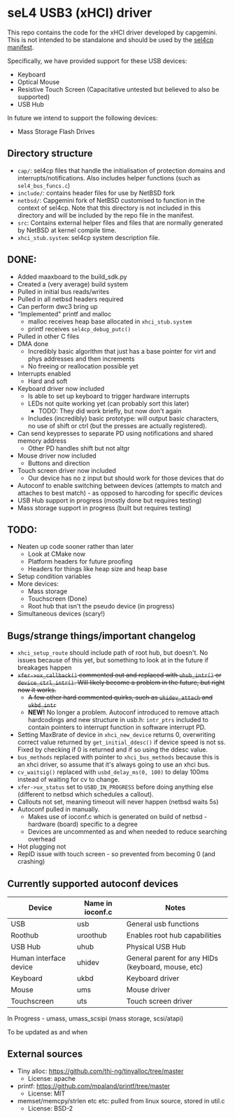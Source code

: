 # seL4 USB3 (xHCI) driver

This repo contains the code for the xHCI driver developed by capgemini. This is not intended to be standalone and should be used by the [sel4cp manifest](https://github.com/sel4-cap/sel4cp-manifest).

Specifically, we have provided support for these USB devices:
- Keyboard
- Optical Mouse
- Resistive Touch Screen (Capacitative untested but believed to also be supported)
- USB Hub

In future we intend to support the following devices:
- Mass Storage Flash Drives

## Directory structure
- `cap/`: sel4cp files that handle the initialisation of protection domains and interrupts/notifications. Also includes helper functions (such as `sel4_bus_funcs.c`)
- `include/`: contains header files for use by NetBSD fork
- `netbsd/`: Capgemini fork of NetBSD customised to function in the context of sel4cp. Note that this directory is not included in this directory and will be included by the repo file in the manifest.
- `src`: Contains external helper files and files that are normally generated by NetBSD at kernel compile time.
- `xhci_stub.system`: sel4cp system description file.

## DONE:
- Added maaxboard to the build_sdk.py
- Created a (very average) build system
- Pulled in initial bus reads/writes
- Pulled in all netbsd headers required
- Can perform dwc3 bring up
- "Implemented" printf and malloc
    - malloc receives heap base allocated in `xhci_stub.system`
    - printf receives `sel4cp_debug_putc()`
- Pulled in other C files
- DMA done
    - Incredibly basic algorithm that just has a base pointer for virt and phys addresses and then increments
    - No freeing or reallocation possible yet
- Interrupts enabled
    - Hard and soft
- Keyboard driver now included
    - Is able to set up keyboard to trigger hardware interrupts
    - LEDs not quite working yet (can probably sort this later)
        - TODO: They did work briefly, but now don't again
    - Includes (incredibly) basic prototype: will output basic characters, no use of shift or ctrl (but the presses are actually registered).
- Can send keypresses to separate PD using notifications and shared memory address
    - Other PD handles shift but not altgr
- Mouse driver now included
    - Buttons and direction
- Touch screen driver now included
    - Our device has no z input but should work for those devices that do
- Autoconf to enable switching between devices (attempts to match and attaches to best match) - as opposed to harcoding for specific devices
- USB Hub support in progress (mostly done but requires testing)
- Mass storage support in progress (built but requires testing)

## TODO:
- Neaten up code sooner rather than later
    - Look at CMake now
    - Platform headers for future proofing
    - Headers for things like heap size and heap base
- Setup condition variables
- More devices:
    - Mass storage
    - Touchscreen (Done)
    - Root hub that isn't the pseudo device (in progress)
- Simultaneous devices (scary!)

## Bugs/strange things/important changelog
- `xhci_setup_route` should include path of root hub, but doesn't. No issues because of this yet, but something to look at in the future if breakages happen
- ~~`xfer->ux_callback()` commented out and replaced with `uhub_intr()` or `device_ctrl_intr()`. Will likely become a problem in the future, but right now it works.~~
    - ~~A few other hard commented quirks, such as `uhidev_attach` and `ukbd_intr`~~
    - **NEW!** No longer a problem. Autoconf introduced to remove attach hardcodings and new structure in usb.h: `intr_ptrs` included to contain pointers to interrupt function in software interrupt PD.
- Setting MaxBrate of device in `xhci_new_device` returns 0, overwriting correct value returned by `get_initial_ddesc()` if device speed is not ss. Fixed by checking if 0 is returned and if so using the ddesc value.
- `bus_methods` replaced with pointer to `xhci_bus_methods` because this is an xhci driver, so assume that it's always going to use an xhci bus.
- `cv_waitsig()` replaced with `usbd_delay_ms(0, 100)` to delay 100ms instead of waiting for cv to change.
- `xfer->ux_status` set to `USBD_IN_PROGRESS` before doing anything else (different to netbsd which schedules a callout).
- Callouts not set, meaning timeout will never happen (netbsd waits 5s)
- Autoconf pulled in manually.
    - Makes use of ioconf.c which is generated on build of netbsd - hardware (board) specific to a degree
    - Devices are uncommented as and when needed to reduce searching overhead
- Hot plugging not 
- RepID issue with touch screen - so prevented from becoming 0 (and crashing)

## Currently supported autoconf devices

| **Device** | **Name in ioconf.c** | **Notes** |
| --- | --- | --- |
| USB | usb | General usb functions |
| Roothub | uroothub | Enables root hub capabilities |
| USB Hub | uhub    | Physical USB Hub |
| Human interface device | uhidev | General parent for any HIDs (keyboard, mouse, etc) |
| Keyboard | ukbd | Keyboard driver |
| Mouse    | ums  | Mouse driver |
| Touchscreen | uts | Touch screen driver |
In Progress - umass, umass_scsipi (mass storage, scsi/atapi)

To be updated as and when

## External sources
- Tiny alloc: https://github.com/thi-ng/tinyalloc/tree/master
    - License: apache
- printf: https://github.com/mpaland/printf/tree/master
    - License: MIT
- memset/memcpy/strlen etc etc: pulled from linux source, stored in util.c
    - License: BSD-2
